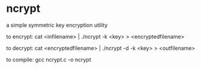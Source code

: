 # ncrypt
a simple symmetric key encryption utility

to encrypt: cat \<infilename\> | ./ncrypt -k \<key\> > \<encryptedfilename\>
  
to decrypt: cat \<encryptedfilename\> | ./ncrypt -d -k \<key\> > \<outfilename\>

to compile: gcc ncrypt.c -o ncrypt
